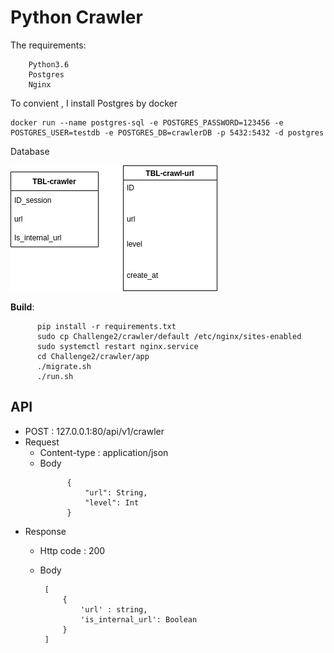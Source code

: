 # Python Crawler
The requirements:
```
	Python3.6 
	Postgres
	Nginx
```
To convient , I install Postgres by docker 
```
docker run --name postgres-sql -e POSTGRES_PASSWORD=123456 -e POSTGRES_USER=testdb -e POSTGRES_DB=crawlerDB -p 5432:5432 -d postgres 
```
 Database
 
![](image/diagram.png)

<b>Build</b>:
```
      pip install -r requirements.txt
      sudo cp Challenge2/crawler/default /etc/nginx/sites-enabled
      sudo systemctl restart nginx.service
      cd Challenge2/crawler/app
      ./migrate.sh
      ./run.sh
```
## API 
  - POST :  127.0.0.1:80/api/v1/crawler
  - Request
    - Content-type	: application/json
    - Body 
      ```
            {
	            "url": String,
	            "level": Int
            }
      ```
   - Response
     - Http code : 200
     - Body
     
			[
				{
					'url' : string,
					'is_internal_url': Boolean
				}
			]

